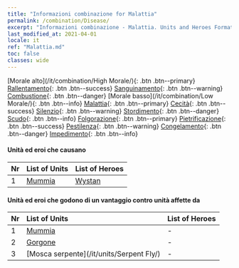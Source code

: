 ```yaml
---
title: "Informazioni combinazione for Malattia"
permalink: /combination/Disease/
excerpt: "Informazioni combinazione - Malattia. Units and Heroes Formation."
last_modified_at: 2021-04-01
locale: it
ref: "Malattia.md"
toc: false
classes: wide
---
```


  [Morale alto](/it/combination/High Morale/){: .btn .btn--primary} [Rallentamento](/it/combination/Slow/){: .btn .btn--success} [Sanguinamento](/it/combination/Bleeding/){: .btn .btn--warning} [Combustione](/it/combination/Burning/){: .btn .btn--danger} [Morale basso](/it/combination/Low Morale/){: .btn .btn--info} [Malattia](/it/combination/Disease/){: .btn .btn--primary} [Cecità](/it/combination/Blind/){: .btn .btn--success} [Silenzio](/it/combination/Silence/){: .btn .btn--warning} [Stordimento](/it/combination/Stun/){: .btn .btn--danger} [Scudo](/it/combination/Shield/){: .btn .btn--info} [Folgorazione](/it/combination/Static/){: .btn .btn--primary} [Pietrificazione](/it/combination/Petrify/){: .btn .btn--success} [Pestilenza](/it/combination/Plague/){: .btn .btn--warning} [Congelamento](/it/combination/Freeze/){: .btn .btn--danger} [Impedimento](/it/combination/Deterrence/){: .btn .btn--info} 


#### Unità ed eroi che causano <Malattia>

  | Nr |  List of Units  | List of Heroes | 
  |:---|:----------------|:---------------| 
  | 1 | [Mummia](/it/units/Mummy/) | [Wystan](/it/heroes/Wystan/) |


#### Unità ed eroi che godono di un vantaggio contro unità affette da <Malattia>

  | Nr |  List of Units  | List of Heroes | 
  |:---|:----------------|:---------------| 
  | 1 | [Mummia](/it/units/Mummy/) | - |
  | 2 | [Gorgone](/it/units/Gorgon/) | - |
  | 3 | [Mosca serpente](/it/units/Serpent Fly/) | - |
